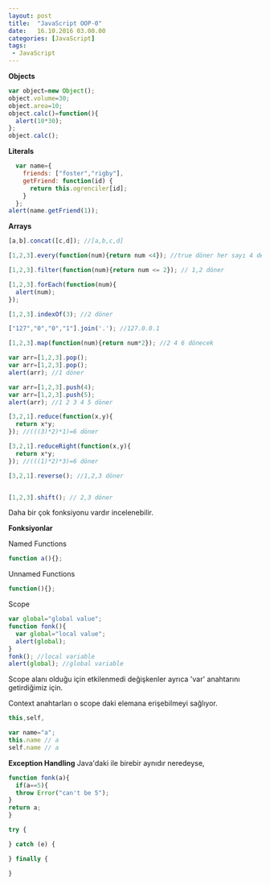 ```yaml
---
layout: post
title:  "JavaScript OOP-0"
date:   16.10.2016 03.00.00
categories: [JavaScript]
tags: 
 - JavaScript
---
```


**Objects**

``` js
var object=new Object();
object.volume=30;
object.area=10;
object.calc()=function(){
  alert(10*30);
};
object.calc();
```
**Literals**

``` js
  var name={
    friends: ["foster","rigby"],
    getFriend: function(id) {
      return this.ogrenciler[id];
    }
  };
alert(name.getFriend(1));
```

**Arrays**

``` js
[a,b].concat([c,d]); //[a,b,c,d]

[1,2,3].every(function(num){return num <4}); //true döner her sayı 4 den küçüktür.

[1,2,3].filter(function(num){return num <= 2}); // 1,2 döner

[1,2,3].forEach(function(num){
  alert(num);
});

[1,2,3].indexOf(3); //2 döner

["127","0","0","1"].join('.'); //127.0.0.1

[1,2,3].map(function(num){return num*2}); //2 4 6 dönecek

var arr=[1,2,3].pop();
var arr=[1,2,3].pop();
alert(arr); //1 döner

var arr=[1,2,3].push(4);
var arr=[1,2,3].push(5);
alert(arr); //1 2 3 4 5 döner

```
``` js
[3,2,1].reduce(function(x,y){
  return x*y;
}); //(((3)*2)*1)=6 döner

```
``` js
[3,2,1].reduceRight(function(x,y){
  return x*y;
}); //(((1)*2)*3)=6 döner

```
``` js
[3,2,1].reverse(); //1,2,3 döner
```
```js

[1,2,3].shift(); // 2,3 döner

```
Daha bir çok fonksiyonu vardır incelenebilir.

**Fonksiyonlar**

Named Functions

```js
function a(){};
```

Unnamed Functions

```js
function(){};
```

Scope

```js
var global="global value";
function fonk(){
  var global="local value";
  alert(global);
}
fonk(); //local variable
alert(global); //global variable
```
Scope alanı olduğu için etkilenmedi değişkenler ayrıca 'var' anahtarını getirdiğimiz için.

Context anahtarları o scope daki elemana erişebilmeyi sağlıyor.

```js
this,self,

var name="a";
this.name // a
self.name // a
```

**Exception Handling**
Java'daki ile birebir aynıdır neredeyse,

```js
function fonk(a){
  if(a==5){
  throw Error("can't be 5");
}
return a;
}
```

```js
try {

} catch (e) {

} finally {

}
```
